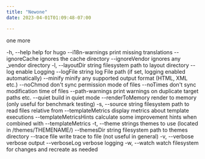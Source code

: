 ```yaml
---
title: "Newone"
date: 2023-04-01T01:09:48-07:00

---
```


one more

  -h, --help                   help for hugo
      --i18n-warnings          print missing translations
      --ignoreCache            ignores the cache directory
      --ignoreVendor           ignores any _vendor directory
  -l, --layoutDir string       filesystem path to layout directory
      --log                    enable Logging
      --logFile string         log File path (if set, logging enabled automatically)
      --minify                 minify any supported output format (HTML, XML etc.)
      --noChmod                don't sync permission mode of files
      --noTimes                don't sync modification time of files
      --path-warnings          print warnings on duplicate target paths etc.
      --quiet                  build in quiet mode
      --renderToMemory         render to memory (only useful for benchmark testing)
  -s, --source string          filesystem path to read files relative from
      --templateMetrics        display metrics about template executions
      --templateMetricsHints   calculate some improvement hints when combined with --templateMetrics
  -t, --theme strings          themes to use (located in /themes/THEMENAME/)
      --themesDir string       filesystem path to themes directory
      --trace file             write trace to file (not useful in general)
  -v, --verbose                verbose output
      --verboseLog             verbose logging
  -w, --watch                  watch filesystem for changes and recreate as needed
